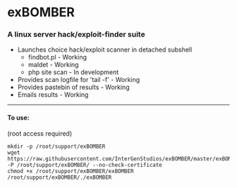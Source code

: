 # exBOMBER
### A linux server hack/exploit-finder suite

- Launches choice hack/exploit scanner in detached subshell
    - findbot.pl    - Working
    - maldet        - Working
    - php site scan - In development
- Provides scan logfile for 'tail -f' - Working
- Provides pastebin of results - Working
- Emails results - Working

---

#### To use:

(root access required)

```
mkdir -p /root/support/exBOMBER
wget https://raw.githubusercontent.com/InterGenStudios/exBOMBER/master/exBOMBER -P /root/support/exBOMBER/ --no-check-certificate
chmod +x /root/support/exBOMBER/exBOMBER
/root/support/exBOMBER/./exBOMBER
```
